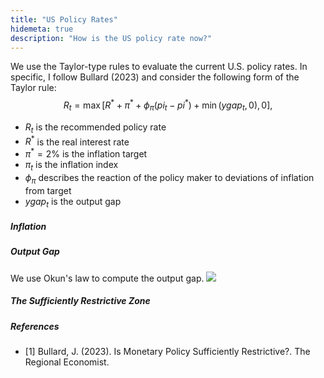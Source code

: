 ```yaml
---
title: "US Policy Rates"
hidemeta: true
description: "How is the US policy rate now?"
---
```


We use the Taylor-type rules to evaluate the current U.S. policy rates. In specific, I follow Bullard (2023) and consider the following form of the Taylor rule:
$$R_t = \max\left[R^* + \pi^* + \phi_{\pi}(pi_t-pi^*) + \min(ygap_t,0),0\right],$$
+ $R_t$ is the recommended policy rate
+ $R^*$ is the real interest rate
+ $\pi^* = 2\%$ is the inflation target
+ $\pi_t$ is the inflation index
+ $\phi_{\pi}$ describes the reaction of the policy maker to deviations of inflation from target
+ $ygap_t$ is the output gap
   
##### Inflation

##### Output Gap
We use Okun's law to compute the output gap.
![](/Output_gap.png)

##### The Sufficiently Restrictive Zone

##### References
+ [1] Bullard, J. (2023). Is Monetary Policy Sufficiently Restrictive?. The Regional Economist.

